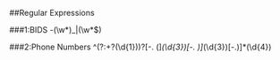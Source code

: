 ##Regular Expressions

###1:BIDS 
 \-(\w*)\_|(\w*$)

###2:Phone Numbers
^(?:\+?(\d{1}))?[-. (]*(\d{3})[-. )]*(\d{3})[-.)]*(\d{4}) 